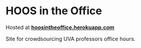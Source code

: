 # HOOS in the Office
Hosted at **[hoosintheoffice.herokuapp.com](https://hoosintheoffice.herokuapp.com)**

Site for crowdsourcing UVA professors office hours.
